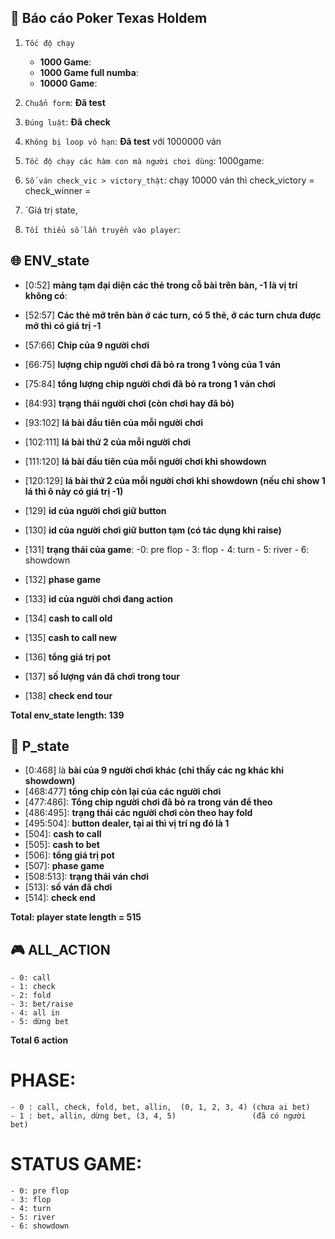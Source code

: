 ##  :dart: Báo cáo Poker Texas Holdem
1.   `Tốc độ chạy`
      - **1000 Game**: 
      - **1000 Game full numba**: 
      - **10000 Game**: 

2. `Chuẩn form`: **Đã test**
3. `Đúng luật`: **Đã check**
4. `Không bị loop vô hạn`: **Đã test** với 1000000 ván
5. `Tốc độ chạy các hàm con mà người chơi dùng`: 1000game: 
6. `Số ván check_vic > victory_thật`: chạy 10000 ván thì check_victory = check_winner = 
7. `Giá trị state,  
9. `Tối thiểu số lần truyền vào player`: 

##  :globe_with_meridians: ENV_state
*   [0:52] **mảng tạm đại diện các thẻ trong cỗ bài trên bàn, -1 là vị trí không có**: 
*   [52:57] **Các thẻ mở trên bàn ở các turn, có 5 thẻ, ở các turn chưa được mở thì có giá trị -1**
*   [57:66] **Chip của 9 người chơi**

*   [66:75] **lượng chip người chơi đã bỏ ra trong 1 vòng của 1 ván** 
*   [75:84] **tổng lượng chip người chơi đã bỏ ra trong 1 ván chơi** 
*   [84:93] **trạng thái người chơi (còn chơi hay đã bỏ)** 

*   [93:102] **lá bài đầu tiên của mỗi người chơi** 
*   [102:111] **lá bài thứ 2 của mỗi người chơi** 
*   [111:120] **lá bài đầu tiên của mỗi người chơi khi showdown** 
*   [120:129] **lá bài thứ 2 của mỗi người chơi khi showdown (nếu chỉ show 1 lá thì ô này có giá trị -1)**
*   [129] **id của người chơi giữ button**
*   [130] **id của người chơi giữ button tạm (có tác dụng khi raise)**
*   [131] **trạng thái của game**:
                    -0: pre flop
                    - 3: flop
                    - 4: turn
                    - 5: river
                    - 6: showdown
*   [132] **phase game**
*   [133] **id của người chơi đang action**
*   [134] **cash to call old**
*   [135] **cash to call new**
*   [136] **tổng giá trị pot**
*   [137] **số lượng ván đã chơi trong tour**
*   [138] **check end tour**

**Total env_state length: 139**

##  :bust_in_silhouette: P_state
*   [0:468] là **bài của 9 người chơi khác (chỉ thấy các ng khác khi showdown)**
*   [468:477] **tổng chip còn lại của các người chơi** 
*   [477:486]:   **Tổng chip người chơi đã bỏ ra trong ván để theo**
*   [486:495]:   **trạng thái các người chơi còn theo hay fold**
*   [495:504]:   **button dealer, tại ai thì vị trí ng đó là 1**
*   [504]: **cash to call**
*   [505]: **cash to bet**
*   [506]: **tổng giá trị pot**
*   [507]:   **phase game**
*   [508:513]:   **trạng thái ván chơi**
*   [513]: **số ván đã chơi**
*   [514]: **check end**

**Total: player state length = 515**

##  :video_game: ALL_ACTION
    - 0: call
    - 1: check
    - 2: fold
    - 3: bet/raise
    - 4: all in
    - 5: dừng bet

**Total 6 action**

#  PHASE:
    - 0 : call, check, fold, bet, allin,  (0, 1, 2, 3, 4) (chưa ai bet)
    - 1 : bet, allin, dừng bet, (3, 4, 5)                 (đã có người bet)

#  STATUS GAME:
    - 0: pre flop
    - 3: flop
    - 4: turn
    - 5: river
    - 6: showdown























